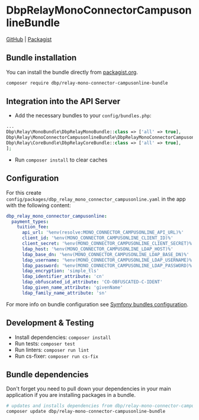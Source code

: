# DbpRelayMonoConnectorCampusonlineBundle

[GitHub](https://github.com/digital-blueprint/relay-mono-connector-campusonline-bundle) |
[Packagist](https://packagist.org/packages/dbp/relay-mono-connector-campusonline-bundle)

## Bundle installation

You can install the bundle directly from [packagist.org](https://packagist.org/packages/dbp/relay-mono-connector-campusonline-bundle).

```bash
composer require dbp/relay-mono-connector-campusonline-bundle
```

## Integration into the API Server

* Add the necessary bundles to your `config/bundles.php`:

```php
...
Dbp\Relay\MonoBundle\DbpRelayMonoBundle::class => ['all' => true],
Dbp\Relay\MonoConnectorCampusonlineBundle\DbpRelayMonoConnectorCampusonlineBundle::class => ['all' => true],
Dbp\Relay\CoreBundle\DbpRelayCoreBundle::class => ['all' => true],
];
```

* Run `composer install` to clear caches

## Configuration

For this create `config/packages/dbp_relay_mono_connector_campusonline.yaml` in the app with the following
content:

```yaml
dbp_relay_mono_connector_campusonline:
  payment_types:
    tuition_fee:
      api_url: '%env(resolve:MONO_CONNECTOR_CAMPUSONLINE_API_URL)%'
      client_id: '%env(MONO_CONNECTOR_CAMPUSONLINE_CLIENT_ID)%'
      client_secret: '%env(MONO_CONNECTOR_CAMPUSONLINE_CLIENT_SECRET)%'
      ldap_host: '%env(MONO_CONNECTOR_CAMPUSONLINE_LDAP_HOST)%'
      ldap_base_dn: '%env(MONO_CONNECTOR_CAMPUSONLINE_LDAP_BASE_DN)%'
      ldap_username: '%env(MONO_CONNECTOR_CAMPUSONLINE_LDAP_USERNAME)%'
      ldap_password: '%env(MONO_CONNECTOR_CAMPUSONLINE_LDAP_PASSWORD)%'
      ldap_encryption: 'simple_tls'
      ldap_identifier_attribute: 'cn'
      ldap_obfuscated_id_attribute: 'CO-OBFUSCATED-C-IDENT'
      ldap_given_name_attribute: 'givenName'
      ldap_family_name_attribute: 'sn'
```

For more info on bundle configuration see [Symfony bundles configuration](https://symfony.com/doc/current/bundles/configuration.html).

## Development & Testing

* Install dependencies: `composer install`
* Run tests: `composer test`
* Run linters: `composer run lint`
* Run cs-fixer: `composer run cs-fix`

## Bundle dependencies

Don't forget you need to pull down your dependencies in your main application if you are installing packages in a bundle.

```bash
# updates and installs dependencies from dbp/relay-mono-connector-campusonline-bundle
composer update dbp/relay-mono-connector-campusonline-bundle
```
